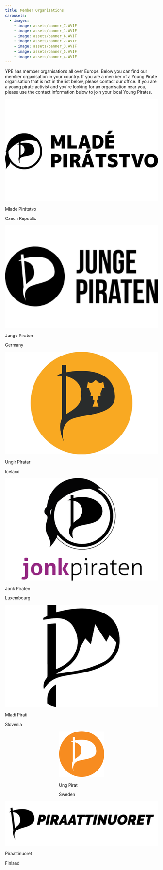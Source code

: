 ```yaml
---
title: Member Organisations
carousels:
  - images:
    - image: assets/banner_7.AVIF
    - image: assets/banner_1.AVIF
    - image: assets/banner_6.AVIF
    - image: assets/banner_2.AVIF
    - image: assets/banner_3.AVIF
    - image: assets/banner_5.AVIF
    - image: assets/banner_4.AVIF
---
```

<style type="text/css">
.page-content { 
  background: #BACAD3;
}
</style>

YPE has member organisations all over Europe. Below you can find our member organisation in your country. If you are a member of a Young Pirate organisation that is not in the list below, please contact our office. If you are a young pirate activist and you're looking for an organisation near you, please use the contact information below to join your local Young Pirates.

<div class="widebox" style="display:flex;flex-wrap:wrap;justify-content:center">
  <div class="member_box">
    <img src="assets/cze.original.png"/>
    <p>Mlade Pirátstvo</p>
    <p>Czech Republic</p>
  </div>
  <div class="member_box">
    <img src="assets/D.original.png"/>
    <p>Junge Piraten</p>
    <p>Germany</p>
  </div>
  <div class="member_box">
    <img src="assets/IS.original.png"/>
    <p>Ungir Píratar</p>
    <p>Iceland</p>
  </div>
  <div class="member_box">
    <img src="assets/LUX.original.png"/>
    <p>Jonk Piraten</p>
    <p>Luxembourg</p>
  </div>
  <div class="member_box">
    <img src="assets/SLO.original.png"/>
    <p>Mladi Pirati</p>
    <p>Slovenia</p>
  </div>
  <div class="member_box">
    <img src="assets/Orange_segel.svg.original.png"/>
    <p>Ung Pirat</p>
    <p>Sweden</p>
  </div>
  <div class="member_box">
    <img src="assets/pinu_tunnus_teksti_musta_lowres_qRqZWzi.original.png"/>
    <p>Piraattinuoret</p>
    <p>Finland</p>
  </div>
</div>

